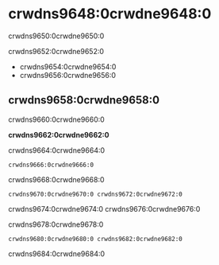 <a name="aggregate_functions"></a>

# crwdns9648:0crwdne9648:0

crwdns9650:0crwdne9650:0

crwdns9652:0crwdne9652:0

- crwdns9654:0crwdne9654:0
- crwdns9656:0crwdne9656:0

## crwdns9658:0crwdne9658:0

crwdns9660:0crwdne9660:0

**crwdns9662:0crwdne9662:0**

crwdns9664:0crwdne9664:0

    crwdns9666:0crwdne9666:0
    

crwdns9668:0crwdne9668:0

    crwdns9670:0crwdne9670:0 crwdns9672:0crwdne9672:0
    

crwdns9674:0crwdne9674:0 crwdns9676:0crwdne9676:0

crwdns9678:0crwdne9678:0

    crwdns9680:0crwdne9680:0 crwdns9682:0crwdne9682:0
    

crwdns9684:0crwdne9684:0